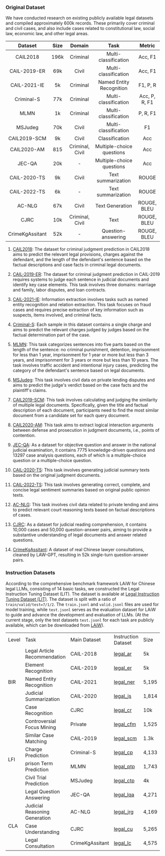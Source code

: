 ### Original Dataset

We have conducted research on existing publicly available legal datasets and compiled approximately 600k records. These primarily cover criminal and civil cases, and also include cases related to constitutional law, social law, economic law, and other legal areas.

|        Dataset        | Size | Domain |  Task   |    Metric      |
|:---------------------------:|:-----:|:----:|:-------:|:--------------:|
|       CAIL2018        |   196k   |   Criminal  |  Multi-classification  |     Acc, F1      |
|     CAIL-2019-ER      |      69k  |  Civil  |  Multi-classification  |   Acc, F1    |
|     CAIL-2021-IE      |     5k |   Criminal  | Named Entity Recognition  |    F1, P, R    |
| Criminal-S            |   77k   |  Criminal  | Multi-classification  | Acc, P, R, F1  |
| MLMN                  |   1k  |   Criminal  |   Multi-classification   |    P, R, F1    |
| MSJudeg               |   70k |   Civil  |   Multi-classification   | F1  |
|        CAIL2019-SCM   |    9k  |   Civil  |   Classification   |      Acc       |
| CAIL2020-AM           |  815  |   Criminal, Civil |   Multiple-choice questions   |      Acc       |
|           JEC-QA      |  20k |  -  |   Multiple-choice questions   |      Acc       |
| CAIL-2020-TS          |   9k  |   Civil  |  Text summarization  |     ROUGE      |
| CAIL-2022-TS          |   6k  |   -   |  Text summarization   |     ROUGE      |
|          AC-NLG       |   67k  |  Civil  |  Text Generation   |     ROUGE, BLEU      |
|            CJRC       |   10k  |   Criminal, Civil  |   Text    |       ROUGE, BLEU       |
|  CrimeKgAssitant      |   52k |  - | Question-answering | ROUGE, BLEU |

1. [CAIL2018](https://github.com/thunlp/CAIL): The dataset for criminal judgment prediction in CAIL2018 aims to predict the relevant legal provisions, charges against the defendant, and the length of the defendant's sentence based on the factual descriptions and case facts in criminal legal documents.

2. [CAIL-2019-ER](https://github.com/china-ai-law-challenge/CAIL2019): The dataset for criminal judgment prediction in CAIL-2019 requires systems to judge each sentence in judicial documents and identify key case elements. This task involves three domains: marriage and family, labor disputes, and loan contracts.

3. [CAIL-2021-IE](https://github.com/isLouisHsu/CAIL2021-information-extraction/tree/master): Information extraction involves tasks such as named entity recognition and relation extraction. This task focuses on fraud cases and requires precise extraction of key information such as suspects, items involved, and criminal facts.

4. [Criminal-S](https://github.com/thunlp/attribute_charge): Each sample in this dataset contains a single charge and aims to predict the relevant charges judged by judges based on the factual determination part of the case.

5. [MLMN](https://github.com/gjdnju/MLMN): This task categorizes sentences into five parts based on the length of the sentence: no criminal punishment, detention, imprisonment for less than 1 year, imprisonment for 1 year or more but less than 3 years, and imprisonment for 3 years or more but less than 10 years. The task involves traffic accident and intentional injury cases, predicting the category of the defendant's sentence based on legal documents.

6. [MSJudeg](https://github.com/mly-nlp/LJP-MSJudge): This task involves civil data on private lending disputes and aims to predict the judge's verdict based on the case facts and the plaintiff's claims.

7. [CAIL2019-SCM](https://github.com/china-ai-law-challenge/CAIL2019/tree/master/scm): This task involves calculating and judging the similarity of multiple legal documents. Specifically, given the title and factual description of each document, participants need to find the most similar document from a candidate set for each query document.

8. [CAIL2020-AM](https://github.com/china-ai-law-challenge/CAIL2020/tree/master/lbwj): This task aims to extract logical interaction arguments between defense and prosecution in judgment documents, i.e., points of contention.

9. [JEC-QA](https://jecqa.thunlp.org/): As a dataset for objective question and answer in the national judicial examination, it contains 7775 knowledge-driven questions and 13297 case analysis questions, each of which is a multiple-choice question or a multiple-choice question.

10. [CAIL-2020-TS](http://cail.cipsc.org.cn/task_summit.html?raceID=1&cail_tag=2020): This task involves generating judicial summary texts based on the original judgment documents.

11. [CAIL-2022-TS](https://github.com/china-ai-law-challenge/CAIL2022/tree/main/sfzy): This task involves generating correct, complete, and concise legal sentiment summaries based on original public opinion texts.

12. [AC-NLG](https://github.com/wuyiquan/AC-NLG): This task involves civil data related to private lending and aims to predict relevant court reasoning texts based on factual descriptions of cases.

13. [CJRC](https://github.com/china-ai-law-challenge/CAIL2019/tree/master): As a dataset for judicial reading comprehension, it contains 10,000 cases and 50,000 question-answer pairs, aiming to provide a substantive understanding of legal documents and answer related questions.

14. [CrimeKgAssitant](https://github.com/liuhuanyong/CrimeKgAssitant): A dataset of real Chinese lawyer consultations, cleaned by LAW-GPT, resulting in 52k single-turn question-answer pairs.

### Instruction Datasets

According to the comprehensive benchmark framework LAiW for Chinese legal LLMs, consisting of 14 basic tasks, we constructed the Legal Instruction Tuning Dataset (LIT). The dataset is available at [Legal Instruction Tuning Dataset (LIT)](https://huggingface.co/datasets/daishen/LIT). The dataset is split with a ratio of `train/valid/test=7/1/2`. The `train.jsonl` and `valid.jsonl` files are used for model training, while `test.jsonl` serves as the evaluation dataset for LAiW to guide and advance the development and evaluation of LLMs. (At the current stage, only the test datasets `test.jsonl` for each task are publicly available, which can be downloaded from [LAiW](https://github.com/Dai-shen/LAiW)).

<table>

  <tr>
    <td>Level</td>
    <td>Task</td>
    <td>Main Dataset</td>
    <td>Instruction Dataset</td>
    <td>Size</td>
    <td>Type</td>
  </tr>

  <tr>
    <td rowspan="5">BIR</td>
    <td>Legal Article Recommendation</td>
    <td>CAIL-2018</td>
    <td><a href="https://huggingface.co/datasets/daishen/LIT/tree/main/legal_ar">legal_ar</a></td>
    <td>5k</td>
    <td>Classification</td>
  </tr>
  <tr>
    <td>Element Recognition</td>
    <td>CAIL-2019</td>
    <td><a href="https://huggingface.co/datasets/daishen/LIT/tree/main/legal_er">legal_er</a></td>
    <td>5k</td>
    <td>Classification</td>
  </tr>
  <tr>
    <td>Named Entity Recognition</td>
    <td>CAIL-2021</td>
    <td><a href="https://huggingface.co/datasets/daishen/LIT/tree/main/legal_ner">legal_ner</a></td>
    <td>5,195</td>
    <td>Named Entity Recognition</td>
  </tr>
  <tr>
    <td>Judicial Summarization</td>
    <td>CAIL-2020</td>
    <td><a href="https://huggingface.co/datasets/daishen/LIT/tree/main/legal_js">legal_js</a></td>
    <td>1,814</td>
    <td>Text Generation</td>
  </tr>
  <tr>
    <td>Case Recognition</td>
    <td>CJRC</td>
    <td><a href="https://huggingface.co/datasets/daishen/LIT/tree/main/legal_cr">legal_cr</a></td>
    <td>10k</td>
    <td>Classification</td>
  </tr>
  <tr>
    <td rowspan="6">LFI</td>
    <td>Controversial Focus Mining</td>
    <td>Private</td>
    <td><a href="https://huggingface.co/datasets/daishen/LIT/tree/main/legal_cfm">legal_cfm</a></td>
    <td>1,525</td>
    <td>Classification</td>
  </tr>
  <tr>
    <td>Similar Case Matching</td>
    <td>CAIL-2019</td>
    <td><a href="https://huggingface.co/datasets/daishen/LIT/tree/main/legal_scm">legal_scm</a></td>
    <td>1.3k</td>
    <td>Classification</td>
  </tr>
  <tr>
    <td>Charge Prediction</td>
    <td>Criminal-S</td>
    <td><a href="https://huggingface.co/datasets/daishen/LIT/tree/main/legal_cp">legal_cp</a></td>
    <td>4,133</td>
    <td>Classification</td>
  </tr>
  <tr>
    <td>prison Term Prediction</td>
    <td>MLMN</td>
    <td><a href="https://huggingface.co/datasets/daishen/LIT/tree/main/legal_ptp">legal_ptp</a></td>
    <td>1,743</td>
    <td>Classification</td>
  </tr>
  <tr>
    <td>Civil Trial Prediction</td>
    <td>MSJudeg</td>
    <td><a href="https://huggingface.co/datasets/daishen/LIT/tree/main/legal_ctp">legal_ctp</a></td>
    <td>4k</td>
    <td>Classification</td>
  </tr>
  <tr>
    <td>Legal Question Answering</td>
    <td>JEC-QA</td>
    <td><a href="https://huggingface.co/datasets/daishen/LIT/tree/main/legal_lqa">legal_lqa</a></td>
    <td>4,271</td>
    <td>Classificationn</td>
  </tr>

  <tr>
    <td rowspan="3">CLA</td>
    <td>Judicial Reasoning Generation</td>
    <td>AC-NLG</td>
    <td><a href="https://huggingface.co/datasets/daishen/LIT/tree/main/legal_jrg">legal_jrg</a></td>
    <td>4,169</td>
    <td>Text Generation</td>
  </tr>
  <tr>
    <td>Case Understanding</td>
    <td>CJRC</td>
    <td><a href="https://huggingface.co/datasets/daishen/LIT/tree/main/legal_cu">legal_cu</a></td>
    <td>5,265</td>
    <td>Text Generation</td>
  </tr>
  <tr>
    <td>Legal Consultation</td>
    <td>CrimeKgAssitant</td>
    <td><a href="https://huggingface.co/datasets/daishen/LIT/tree/main/legal_lc">legal_lc</a></td>
    <td>4,575</td>
    <td>Text Generation</td>
  </tr>

</table>
